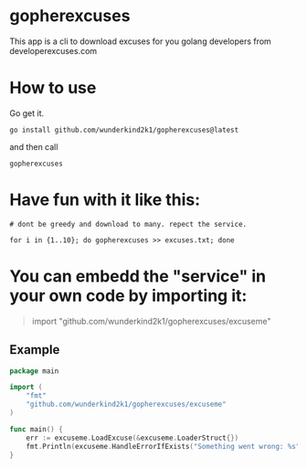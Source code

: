 # gopherexcuses

This app is a cli to download excuses for you golang developers from developerexcuses.com

# How to use

Go get it.

```shell
go install github.com/wunderkind2k1/gopherexcuses@latest
```
and then call


```shell
gopherexcuses
```

# Have fun with it like this:

```shell
# dont be greedy and download to many. repect the service.

for i in {1..10}; do gopherexcuses >> excuses.txt; done
```


# You can embedd the "service" in your own code by importing it:

> import "github.com/wunderkind2k1/gopherexcuses/excuseme"


## Example

```Go
package main

import (
	"fmt"
	"github.com/wunderkind2k1/gopherexcuses/excuseme"
)

func main() {
	err := excuseme.LoadExcuse(&excuseme.LoaderStruct{})
	fmt.Println(excuseme.HandleErrorIfExists("Something went wrong: %s", err))
}


```

